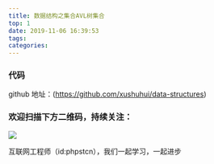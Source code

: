 ```yaml
---
title: 数据结构之集合AVL树集合
top: 1
date: 2019-11-06 16:39:53
tags:
categories:
---
```


### 代码

github 地址：(https://github.com/xushuhui/data-structures)

### 欢迎扫描下方二维码，持续关注：
![](http://ww1.sinaimg.cn/large/a616b9a4gy1g4xzv954a4j20760763yo.jpg)

互联网工程师（id:phpstcn），我们一起学习，一起进步